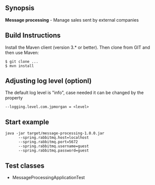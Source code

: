 ## Synopsis

**Message processing** - Manage sales sent by external companies

## Build Instructions

Install the Maven client (version 3.* or better). Then clone from GIT and then use Maven:
```
$ git clone ...
$ mvn install
```

## Adjusting log level (optionl)

The default log level is "info", case needed it can be changed by the property
```
--logging.level.com.jpmorgan = <level>
```
## Start example
```
java -jar target/message-processing-1.0.0.jar
      --spring.rabbitmq.host=localhost
      --spring.rabbitmq.port=5672
      --spring.rabbitmq.username=guest
      --spring.rabbitmq.password=guest
```
## Test classes

- MessageProcessingApplicationTest
